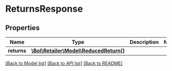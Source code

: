 # ReturnsResponse

## Properties
Name | Type | Description | Notes
------------ | ------------- | ------------- | -------------
**returns** | [**\Bol\Retailer\Model\ReducedReturn[]**](ReducedReturn.md) |  | 

[[Back to Model list]](../../README.md#documentation-for-models) [[Back to API list]](../../README.md#documentation-for-api-endpoints) [[Back to README]](../../README.md)

